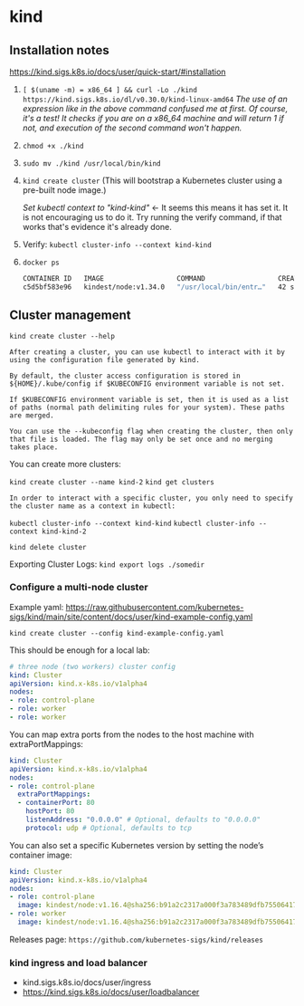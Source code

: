 # kind

## Installation notes

https://kind.sigs.k8s.io/docs/user/quick-start/#installation

1. `[ $(uname -m) = x86_64 ] && curl -Lo ./kind https://kind.sigs.k8s.io/dl/v0.30.0/kind-linux-amd64`
    *The use of an expression like in the above command confused me at first. Of course, it's a test! It checks if you are on a x86_64 machine and will return 1 if not, and execution of the second command won't happen.*
2. `chmod +x ./kind`
3. `sudo mv ./kind /usr/local/bin/kind`



1. `kind create cluster` (This will bootstrap a Kubernetes cluster using a pre-built node image.)

    *Set kubectl context to "kind-kind"* <- It seems this means it has set it. It is not encouraging us to do it. Try running the verify command, if that works that's evidence it's already done.

2. Verify: `kubectl cluster-info --context kind-kind`
3. `docker ps`
    ~~~bash
    CONTAINER ID   IMAGE                  COMMAND                  CREATED          STATUS          PORTS                       NAMES
    c5d5bf583e96   kindest/node:v1.34.0   "/usr/local/bin/entr…"   42 seconds ago   Up 40 seconds   127.0.0.1:39153->6443/tcp   kind-control-plane
    ~~~


## Cluster management

`kind create cluster --help`


    After creating a cluster, you can use kubectl to interact with it by using the configuration file generated by kind.

    By default, the cluster access configuration is stored in ${HOME}/.kube/config if $KUBECONFIG environment variable is not set.

    If $KUBECONFIG environment variable is set, then it is used as a list of paths (normal path delimiting rules for your system). These paths are merged. 

    You can use the --kubeconfig flag when creating the cluster, then only that file is loaded. The flag may only be set once and no merging takes place.


You can create more clusters:

`kind create cluster --name kind-2`
`kind get clusters`

    In order to interact with a specific cluster, you only need to specify the cluster name as a context in kubectl:

`kubectl cluster-info --context kind-kind`
`kubectl cluster-info --context kind-kind-2`

`kind delete cluster`

Exporting Cluster Logs:
`kind export logs ./somedir`



### Configure a multi-node cluster

Example yaml:
https://raw.githubusercontent.com/kubernetes-sigs/kind/main/site/content/docs/user/kind-example-config.yaml


`kind create cluster --config kind-example-config.yaml`

This should be enough for a local lab:
~~~yml
# three node (two workers) cluster config
kind: Cluster
apiVersion: kind.x-k8s.io/v1alpha4
nodes:
- role: control-plane
- role: worker
- role: worker
~~~


You can map extra ports from the nodes to the host machine with extraPortMappings:

~~~yml
kind: Cluster
apiVersion: kind.x-k8s.io/v1alpha4
nodes:
- role: control-plane
  extraPortMappings:
  - containerPort: 80
    hostPort: 80
    listenAddress: "0.0.0.0" # Optional, defaults to "0.0.0.0"
    protocol: udp # Optional, defaults to tcp
~~~


You can also set a specific Kubernetes version by setting the node’s container image:
~~~yml
kind: Cluster
apiVersion: kind.x-k8s.io/v1alpha4
nodes:
- role: control-plane
  image: kindest/node:v1.16.4@sha256:b91a2c2317a000f3a783489dfb755064177dbc3a0b2f4147d50f04825d016f55
- role: worker
  image: kindest/node:v1.16.4@sha256:b91a2c2317a000f3a783489dfb755064177dbc3a0b2f4147d50f04825d016f55
~~~
Releases page: `https://github.com/kubernetes-sigs/kind/releases`





### kind ingress and load balancer

* kind.sigs.k8s.io/docs/user/ingress
* https://kind.sigs.k8s.io/docs/user/loadbalancer



